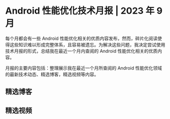 # Android 性能优化技术月报 | 2023 年 9 月
每个月都会有一些 Android 性能优化相关的优质内容发布，然而，碎片化阅读使得这些知识难以形成完整体系，且容易被遗忘。为解决这些问题，我决定尝试使用技术月报的形式，总结我在最近一个月内查阅的 Android 性能优化相关的优质内容。

月报的主要内容包括：整理展示我在最近一个月所查阅的 Android 性能优化领域的最新技术动态、精选博客，精选视频等内容。

## 精选博客

## 精选视频

